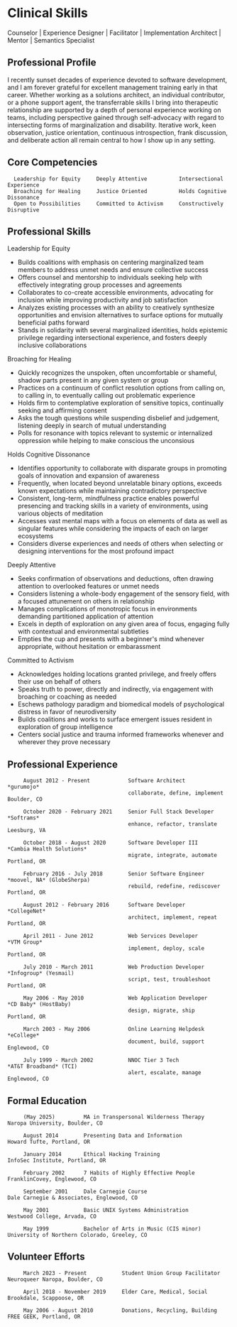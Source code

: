 Clinical Skills
===============

 
Counselor | Experience Designer | Facilitator | Implementation Architect | Mentor | Semantics Specialist


Professional Profile
--------------------

I recently sunset decades of experience devoted to software development, and I am forever grateful for excellent management training early in that career.  Whether working as a solutions architect, an individual contributor, or a phone support agent, the transferrable skills I bring into therapeutic relationship are supported by a depth of personal experience working on teams, including perspective gained through self-advocacy with regard to intersecting forms of marginalization and disability.  Iterative work, keen observation, justice orientation, continuous introspection, frank discussion, and deliberate action all remain central to how I show up in any setting.


Core Competencies
-----------------

```
  Leadership for Equity     Deeply Attentive          Intersectional Experience
  Broaching for Healing     Justice Oriented          Holds Cognitive Dissonance
  Open to Possibilities     Committed to Activism     Constructively Disruptive
```


Professional Skills
-------------------

Leadership for Equity

 * Builds coalitions with emphasis on centering marginalized team members to address unmet needs and ensure collective success
 * Offers counsel and mentorship to individuals seeking help with effectively integrating group processes and agreements
 * Collaborates to co-create accessible environments, advocating for inclusion while improving productivity and job satisfaction
 * Analyzes existing processes with an ability to creatively synthesize opportunities and envision alternatives to surface options for mutually beneficial paths forward
 * Stands in solidarity with several marginalized identities, holds epistemic privilege regarding intersectional experience, and fosters deeply inclusive collaborations


Broaching for Healing

 * Quickly recognizes the unspoken, often uncomfortable or shameful, shadow parts present in any given system or group
 * Practices on a continuum of conflict resolution options from calling on, to calling in, to eventually calling out problematic experience
 * Holds firm to contemplative exploration of sensitive topics, continually seeking and affirming consent
 * Asks the tough questions while suspending disbelief and judgement, listening deeply in search of mutual understanding
 * Polls for resonance with topics relevant to systemic or internalized oppression while helping to make conscious the unconsious
 

Holds Cognitive Dissonance

 * Identifies opportunity to collaborate with disparate groups in promoting goals of innovation and expansion of awareness
 * Frequently, when located beyond unrelatable binary options, exceeds known expectations while maintaining contradictory perspective
 * Consistent, long-term, mindfulness practice enables powerful presencing and tracking skills in a variety of environments, using various objects of meditation
 * Accesses vast mental maps with a focus on elements of data as well as singular features while considering the impacts of each on larger ecosystems
 * Considers diverse experiences and needs of others when selecting or designing interventions for the most profound impact

 
Deeply Attentive

 * Seeks confirmation of observations and deductions, often drawing attention to overlooked features or unmet needs
 * Considers listening a whole-body engagement of the sensory field, with a focused attunement on others in relationship
 * Manages complications of monotropic focus in environments demanding partitioned application of attention
 * Excels in depth of exploration on any given area of focus, engaging fully with contextual and environmental subtleties
 * Empties the cup and presents with a beginner's mind whenever appropriate, without hesitation or embarassment


Committed to Activism

 * Acknowledges holding locations granted privilege, and freely offers their use on behalf of others
 * Speaks truth to power, directly and indirectly, via engagement with broaching or coaching as needed
 * Eschews pathology paradigm and biomedical models of psychological distress in favor of neurodiversity
 * Builds coalitions and works to surface emergent issues resident in exploration of group intelligence
 * Centers social justice and trauma informed frameworks whenever and wherever they prove necessary


Professional Experience
-----------------------

```
     August 2012 - Present            Software Architect                 *gurumojo*
                                      collaborate, define, implement     Boulder, CO

     October 2020 - February 2021     Senior Full Stack Developer        *Softrams*
                                      enhance, refactor, translate       Leesburg, VA

     October 2018 - August 2020       Software Developer III             *Cambia Health Solutions*
                                      migrate, integrate, automate       Portland, OR

     February 2016 - July 2018        Senior Software Engineer           *moovel, NA* (GlobeSherpa)
                                      rebuild, redefine, rediscover      Portland, OR

     August 2012 - February 2016      Software Developer                 *CollegeNet*
                                      architect, implement, repeat       Portland, OR

     April 2011 - June 2012           Web Services Developer             *VTM Group*
                                      implement, deploy, scale           Portland, OR

     July 2010 - March 2011           Web Production Developer           *Infogroup* (Yesmail)
                                      script, test, troubleshoot         Portland, OR

     May 2006 - May 2010              Web Application Developer          *CD Baby* (HostBaby)
                                      design, migrate, ship              Portland, OR

     March 2003 - May 2006            Online Learning Helpdesk           *eCollege*
                                      document, build, support           Englewood, CO

     July 1999 - March 2002           NNOC Tier 3 Tech                   *AT&T Broadband* (TCI)
                                      alert, escalate, manage            Englewood, CO
```


Formal Education
----------------

```
     (May 2025)         MA in Transpersonal Wilderness Therapy     Naropa University, Boulder, CO

     August 2014        Presenting Data and Information            Howard Tufte, Portland, OR

     January 2014       Ethical Hacking Training                   InfoSec Institute, Portland, OR

     February 2002      7 Habits of Highly Effective People        FranklinCovey, Englewood, CO

     September 2001     Dale Carnegie Course                       Dale Carnegie & Associates, Englewood, CO

     May 2001           Basic UNIX Systems Administration          Westwood College, Arvada, CO

     May 1999           Bachelor of Arts in Music (CIS minor)      University of Northern Colorado, Greeley, CO
```


Volunteer Efforts
-----------------

```
     March 2023 - Present           Student Union Group Facilitator     Neuroqueer Naropa, Boulder, CO

     April 2018 - November 2019     Elder Care, Medical, Social         Brookdale, Scappoose, OR

     May 2006 - August 2010         Donations, Recycling, Building      FREE GEEK, Portland, OR
```

